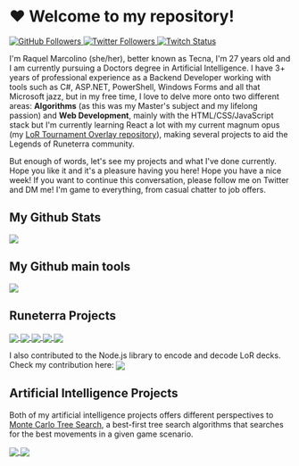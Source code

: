 <h1>❤ Welcome to my repository!</h1>

<a href="https://www.github.com/xTecna">
  <img alt="GitHub Followers" src="https://img.shields.io/github/followers/xTecna?label=Follow&style=social">
</a>
<a href="https://www.twitter.com/WNXTecna">
  <img alt="Twitter Followers" src="https://img.shields.io/twitter/follow/WNXTecna?label=Follow">
</a>
<a href="https://www.twitch.tv/xTecna">
  <img alt="Twitch Status" src="https://img.shields.io/twitch/status/xtecna?style=social">
</a>

I'm Raquel Marcolino (she/her), better known as Tecna, I'm 27 years old and I am currently pursuing a Doctors degree in Artificial Intelligence. I have 3+ years of professional experience as a Backend Developer working with tools such as C#, ASP.NET, PowerShell, Windows Forms and all that Microsoft jazz, but in my free time, I love to delve more onto two different areas: <strong>Algorithms</strong> (as this was my Master's subject and my lifelong passion) and <strong>Web Development</strong>, mainly with the HTML/CSS/JavaScript stack but I'm currently learning React a lot with my current magnum opus (my <a href="https://github.com/xTecna/lor-torneio-overlay">LoR Tournament Overlay repository</a>), making several projects to aid the Legends of Runeterra community.

But enough of words, let's see my projects and what I've done currently. Hope you like it and it's a pleasure having you here! Hope you have a nice week! If you want to continue this conversation, please follow me on Twitter and DM me! I'm game to everything, from casual chatter to job offers.

<h2>My Github Stats</h2>

<a href="https://github.com/anuraghazra/github-readme-stats">
  <img align="center" src="https://github-readme-stats.vercel.app/api?username=xTecna&theme=dark&show_icons=true&repo=github-readme-stats" />
</a>

<h2>My Github main tools</h2>

<a href="https://github.com/anuraghazra/github-readme-stats">
  <img align="center" src="https://github-readme-stats.vercel.app/api/top-langs/?username=xTecna&hide=tex&layout=compact&theme=dark&repo=github-readme-stats" />
</a>

<h2>Runeterra Projects</h2>

<a href="https://github.com/xTecna/lor-showcase">
  <img align="center" src="https://github-readme-stats.vercel.app/api/pin/?username=xTecna&repo=lor-showcase&theme=dark" />
</a>
<a href="https://github.com/xTecna/lor-torneio-overlay">
  <img align="center" src="https://github-readme-stats.vercel.app/api/pin/?username=xTecna&repo=lor-torneio-overlay&theme=dark" />
</a>
<a href="https://github.com/xTecna/lor-deck-checker">
  <img align="center" src="https://github-readme-stats.vercel.app/api/pin/?username=xTecna&repo=lor-deck-checker&theme=dark" />
</a>
<a href="https://github.com/xTecna/lor-card-gatherer">
  <img align="center" src="https://github-readme-stats.vercel.app/api/pin/?username=xTecna&repo=lor-card-gatherer&theme=dark" />
</a>
<a href="https://github.com/xTecna/lor-decks-stats">
  <img align="center" src="https://github-readme-stats.vercel.app/api/pin/?username=xTecna&repo=lor-decks-stats&theme=dark" />
</a>

I also contributed to the Node.js library to encode and decode LoR decks. Check my contribution here:
<a href="https://github.com/xTecna/runeterra">
  <img align="center" src="https://github-readme-stats.vercel.app/api/pin/?username=xTecna&repo=runeterra&theme=dark" />
</a>

<h2>Artificial Intelligence Projects</h2>

Both of my artificial intelligence projects offers different perspectives to <a href="https://en.wikipedia.org/wiki/Monte_Carlo_tree_search">Monte Carlo Tree Search</a>, a best-first tree search algorithms that searches for the best movements in a given game scenario.

<a href="https://github.com/xTecna/checkers">
  <img align="center" src="https://github-readme-stats.vercel.app/api/pin/?username=xTecna&repo=checkers&theme=dark" />
</a>
<a href="https://github.com/xTecna/2048">
  <img align="center" src="https://github-readme-stats.vercel.app/api/pin/?username=xTecna&repo=2048&theme=dark" />
</a>
